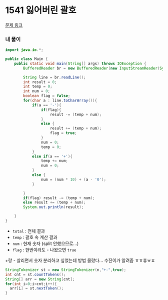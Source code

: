 # 1541 잃어버린 괄호

[문제 링크](https://www.acmicpc.net/problem/1541)

### 내 풀이

```java
import java.io.*;

public class Main {
    public static void main(String[] args) throws IOException {
        BufferedReader br = new BufferedReader(new InputStreamReader(System.in));

        String line = br.readLine();
        int result = 0;
        int temp = 0;
        int num = 0;
        boolean flag = false;
        for(char a : line.toCharArray()){
            if(a == '-'){
                if(flag){
                    result -= (temp + num);
                }
                else {
                    result += (temp + num);
                    flag = true;
                }
                num = 0;
                temp = 0;
            }
            else if(a == '+'){
                temp += num;
                num = 0;
            }
            else {
                num = (num * 10) + (a - '0');
            }

        }
        if(flag) result -= (temp + num);
        else result += (temp + num);
        System.out.println(result);

    }
}
```

- `total` : 전체 결과
- `temp` : 괄호 속 계산 결과
- `num` : 현재 숫자 (split 안했으므로...)
- `flag` : 한번이라도 -  나왔으면 `true`



+랑 - 살리면서 숫자 분리하고 싶었는데 방법 몰랐다... 수진이가 알려줌 ㅎㅎ휴ㅠㅍ

```java
StringTokenizer st = new StringTokenizer(n,"+-",true);
int cnt = st.countTokens();
String[] arr = new String[cnt];
for(int i=0;i<cnt;i++){
  arr[i] = st.nextToken();
}
```

